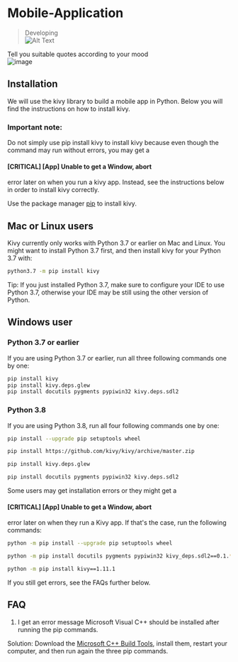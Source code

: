 # Mobile-Application

> Developing<br/>
![Alt Text](https://img.shields.io/badge/Python-3.7.4-red) <br/>

Tell you suitable quotes according to your mood<br/>
![image](https://drive.google.com/uc?export=view&id=1Mkn3RNdStiCP65oyAb2smQLkFwBRkk91)

## Installation
We will use the kivy library to build a mobile app in Python. Below you will find the instructions on how to install kivy.

### Important note:
Do not simply use pip install kivy to install kivy because even though the command may run without errors, you may get a 
#### [CRITICAL] [App] Unable to get a Window, abort
error later on when you run a kivy app. Instead, see the instructions below in order to install kivy correctly.

Use the package manager [pip](https://pip.pypa.io/en/stable/) to install kivy.

## Mac or Linux users
Kivy currently only works with Python 3.7 or earlier on Mac and Linux. You might want to install Python 3.7 first, and then install kivy for your Python 3.7 with:

```bash
python3.7 -m pip install kivy
```
Tip: If you just installed Python 3.7, make sure to configure your IDE to use Python 3.7, otherwise your IDE may be still using the other version of Python.

## Windows user

### Python 3.7 or earlier
If you are using Python 3.7 or earlier, run all three following commands one by one:
```bash
pip install kivy
pip install kivy.deps.glew
pip install docutils pygments pypiwin32 kivy.deps.sdl2
```
### Python 3.8
If you are using Python 3.8, run all four following commands one by one:
```bash
pip install --upgrade pip setuptools wheel

pip install https://github.com/kivy/kivy/archive/master.zip

pip install kivy.deps.glew

pip install docutils pygments pypiwin32 kivy.deps.sdl2
```
Some users may get installation errors or they might get a 
#### [CRITICAL] [App] Unable to get a Window, abort
error later on when they run a Kivy app. If that's the case, run the following commands:
```bash
python -m pip install --upgrade pip setuptools wheel

python -m pip install docutils pygments pypiwin32 kivy_deps.sdl2==0.1.* kivy_deps.glew==0.1.*

python -m pip install kivy==1.11.1
```
If you still get errors, see the FAQs further below.

## FAQ
1. I get an error message Microsoft Visual C++ should be installed after running the pip commands.

Solution: Download the [Microsoft C++ Build Tools](https://visualstudio.microsoft.com/visual-cpp-build-tools/), install them, restart your computer, and then run again the three pip commands.
